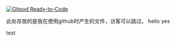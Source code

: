 [![Gitpod Ready-to-Code](https://img.shields.io/badge/Gitpod-Ready--to--Code-blue?logo=gitpod)](https://gitpod.io/#https://github.com/NormanBB/N) 



  此处存放的是我在使用github时产生的文件，访客可以跳过。
  hello
  yes

test
